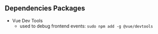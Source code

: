 ## Dependencies Packages

- Vue Dev Tools
  - used to debug frontend events: `sudo npm add -g @vue/devtools`
